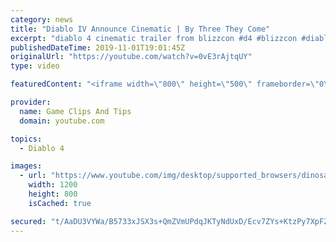 ```yaml
---
category: news
title: "Diablo IV Announce Cinematic | By Three They Come"
excerpt: "diablo 4 cinematic trailer from blizzcon #d4 #blizzcon #diablo."
publishedDateTime: 2019-11-01T19:01:45Z
originalUrl: "https://youtube.com/watch?v=0vE3rAjtqUY"
type: video

featuredContent: "<iframe width=\"800\" height=\"500\" frameborder=\"0\" src=\"https://www.youtube.com/embed/0vE3rAjtqUY\" allow=\"accelerometer; autoplay; encrypted-media; gyroscope; picture-in-picture\" allowfullscreen></iframe>"

provider:
  name: Game Clips And Tips
  domain: youtube.com

topics:
  - Diablo 4

images:
  - url: "https://www.youtube.com/img/desktop/supported_browsers/dinosaur.png"
    width: 1200
    height: 800
    isCached: true

secured: "t/AaDU3VYWa/B5733xJSX3s+QmZVmUPdqJKTyNdUxD/Ecv7ZYs+KtzPy7XpFZWlVs4lhAG8onWaUfHqdV5YDcEIg1+aT8myLkD089PB760Ndc2t4unpn+hmzA/bc67vqHUJE9aQoaGbl9JS0QpHWHLs9vNZxEq5HrEfVDoFahLmPvZ+/P9nInl6U413z0IBVFYJQvR8YVV91D/C73HBlEmytd1j28HwYlSaKjjlPARHrjIQfAnDiZqL8Himo/FgrWwWTyqROMDsXp28+5JR8rf3rik1nc8sy7zAYM9fknyax6O4ww3/XjWTyA1A0GPZnFt9Hs+5TAdFDjPJNAq8KkHzD8h2XPM8LhM/Zc+uKoXwEDu4ySxTAM5Iy4t9XbSBwqNh/gKde9XGi0x6Zd0nxew==;pIK3o7nrybTzs6iUNjB3jw=="
---
```


